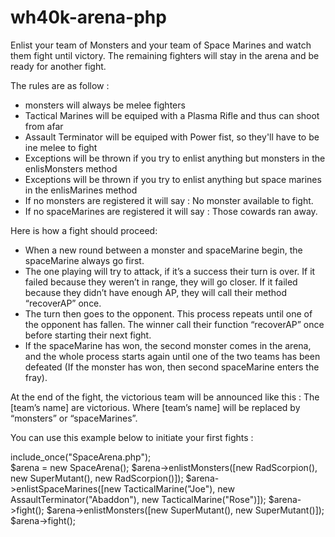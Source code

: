 # wh40k-arena-php

Enlist your team of Monsters and your team of Space Marines and watch them fight until victory.
The remaining fighters will stay in the arena and be ready for another fight.

The rules are as follow : 
- monsters will always be melee fighters
- Tactical Marines will be equiped with a Plasma Rifle and thus can shoot from afar
- Assault Terminator will be equiped with Power fist, so they'll have to be ine melee to fight
- Exceptions will be thrown if you try to enlist anything but monsters in the enlisMonsters method
- Exceptions will be thrown if you try to enlist anything but space marines in the enlisMarines method
- If no monsters are registered it will say : No monster available to fight.
- If no spaceMarines are registered it will say : Those cowards ran away.

Here is how a fight should proceed:
- When a new round between a monster and spaceMarine begin, the spaceMarine always go first.
- The one playing will try to attack, if it’s a success their turn is over. If it failed because they weren’t in range,
they will go closer. If it failed because they didn’t have enough AP, they will call their method “recoverAP”
once.
- The turn then goes to the opponent. This process repeats until one of the opponent has fallen. The winner
call their function “recoverAP” once before starting their next fight.
- If the spaceMarine has won, the second monster comes in the arena, and the whole process starts again
until one of the two teams has been defeated (If the monster has won, then second spaceMarine enters
the fray).

At the end of the fight, the victorious team will be announced like this : The [team’s name] are victorious.
Where [team’s name] will be replaced by “monsters” or “spaceMarines”.



You can use this example below to initiate your first fights : 


include_once("SpaceArena.php"); <br />
$arena = new SpaceArena();
$arena->enlistMonsters([new RadScorpion(), new SuperMutant(), new RadScorpion()]);
$arena->enlistSpaceMarines([new TacticalMarine("Joe"), new AssaultTerminator("Abaddon"), new TacticalMarine("Rose")]);
$arena->fight();
$arena->enlistMonsters([new SuperMutant(), new SuperMutant()]);
$arena->fight();
